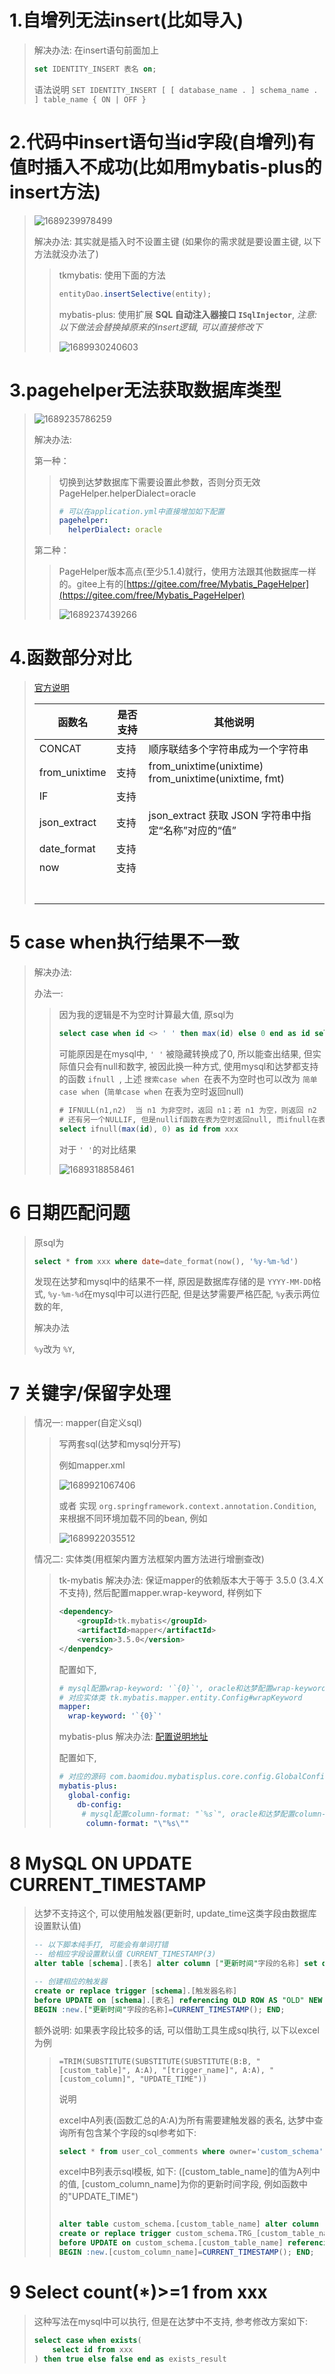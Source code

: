 # 1.自增列无法insert(比如导入)

> 解决办法: 在insert语句前面加上
>
> ```sql
> set IDENTITY_INSERT 表名 on;
>
> ```
>
> 语法说明
> `SET IDENTITY_INSERT [ [ database_name . ] schema_name . ] table_name { ON | OFF }`

# 2.代码中insert语句当id字段(自增列)有值时插入不成功(比如用mybatis-plus的insert方法)

> ![1689239978499](image/1.mysql迁移达梦遇到的问题/1689239978499.png)
>
> 解决办法: 其实就是插入时不设置主键 (如果你的需求就是要设置主键, 以下方法就没办法了)
>
>> tkmybatis: 使用下面的方法
>>
>> ```java
>> entityDao.insertSelective(entity);
>> ```
>>
>> mybatis-plus: 使用扩展  **SQL 自动注入器接口 `ISqlInjector`**, *注意:以下做法会替换掉原来的insert逻辑, 可以直接修改下*
>>
>> ![1689930240603](image/1.mysql迁移达梦遇到的问题/1689930240603.png)
>>

# 3.pagehelper无法获取数据库类型

> ![1689235786259](image/1.mysql迁移达梦遇到的问题/1689235786259.png)
>
> 解决办法:
>
> 第一种：
>
>> 切换到达梦数据库下需要设置此参数，否则分页无效
>> PageHelper.helperDialect=oracle
>>
>> ```yml
>> # 可以在application.yml中直接增加如下配置
>> pagehelper:
>>   helperDialect: oracle
>> ```
>>
>
> 第二种：
>
>> PageHelper版本高点(至少5.1.4)就行，使用方法跟其他数据库一样的。gitee上有的[https://gitee.com/free/Mybatis_PageHelper](https://gitee.com/free/Mybatis_PageHelper)
>>
>> ![1689237439266](image/1.mysql迁移达梦遇到的问题/1689237439266.png)
>>

# 4.函数部分对比

> [官方说明](https://eco.dameng.com/document/dm/zh-cn/pm/function.html)
>
> | 函数名        | 是否支持 | 其他说明                                                  |
> | ------------- | -------- | --------------------------------------------------------- |
> | CONCAT        | 支持     | 顺序联结多个字符串成为一个字符串                          |
> | from_unixtime | 支持     | from_unixtime(unixtime)<br />from_unixtime(unixtime, fmt) |
> | IF            | 支持     |                                                           |
> | json_extract  | 支持     | json_extract 获取 JSON 字符串中指定“名称”对应的“值”   |
> | date_format   | 支持     |                                                           |
> | now           | 支持     |                                                           |
> |               |          |                                                           |
> |               |          |                                                           |
> |               |          |                                                           |
> |               |          |                                                           |
> |               |          |                                                           |
> |               |          |                                                           |
> |               |          |                                                           |

# 5 case when执行结果不一致

> 解决办法:
>
> 办法一:
>
>> 因为我的逻辑是不为空时计算最大值, 原sql为
>>
>> ```sql
>> select case when id <> ' ' then max(id) else 0 end as id select xxx
>> ```
>>
>> 可能原因是在mysql中, `' '` 被隐藏转换成了0, 所以能查出结果, 但实际值只会有null和数字,  被因此换一种方式, 使用mysql和达梦都支持的函数 `ifnull `, 上述 `搜索case when `在表不为空时也可以改为 `简单case when `(`简单case when` 在表为空时返回null)
>>
>> ```sql
>> # IFNULL(n1,n2)	当 n1 为非空时，返回 n1；若 n1 为空，则返回 n2
>> # 还有另一个NULLIF, 但是nullif函数在表为空时返回null, 而ifnull在表为空时返回0
>> select ifnull(max(id), 0) as id from xxx
>> ```
>>
>> 对于 `' '`的对比结果
>>
>> ![1689318858461](image/1.mysql迁移达梦遇到的问题/1689318858461.png)
>>

# 6 日期匹配问题

> 原sql为
>
> ```sql
> select * from xxx where date=date_format(now(), '%y-%m-%d')
> ```
>
> 发现在达梦和mysql中的结果不一样, 原因是数据库存储的是 `YYYY-MM-DD`格式, `%y-%m-%d`在mysql中可以进行匹配, 但是达梦需要严格匹配, `%y`表示两位数的年,
>
> 解决办法
>
> `%y`改为 `%Y`,

# 7 关键字/保留字处理

> 情况一: mapper(自定义sql)
>
>> 写两套sql(达梦和mysql分开写)
>>
>> 例如mapper.xml
>>
>> ![1689921067406](image/1.mysql迁移达梦遇到的问题/1689921067406.png)
>>
>> 或者 实现 `org.springframework.context.annotation.Condition`, 来根据不同环境加载不同的bean, 例如
>>
>> ![1689922035512](image/1.mysql迁移达梦遇到的问题/1689922035512.png)
>>
>
> 情况二: 实体类(用框架内置方法框架内置方法进行增删查改)
>
>> tk-mybatis 解决办法:  保证mapper的依赖版本大于等于 3.5.0 (3.4.X不支持), 然后配置mapper.wrap-keyword, 样例如下
>>
>> ```xml
>> <dependency>
>>     <groupId>tk.mybatis</groupId>
>>     <artifactId>mapper</artifactId>
>>     <version>3.5.0</version>
>> </denpendcy>
>> ```
>>
>> 配置如下,
>>
>> ```yaml
>> # mysql配置wrap-keyword: '`{0}`', oracle和达梦配置wrap-keyword: '"{0}"', 请根据自己数据库的关键字转义符进行配置
>> # 对应实体类 tk.mybatis.mapper.entity.Config#wrapKeyword
>> mapper:
>>   wrap-keyword: '`{0}`'
>> ```
>>
>> mybatis-plus 解决办法: [配置说明地址](https://baomidou.com/pages/56bac0/#columnformat)
>>
>> 配置如下,
>>
>> ```yaml
>> # 对应的源码 com.baomidou.mybatisplus.core.config.GlobalConfig.DbConfig#columnFormat, 版本需要大于等于3.3.1
>> mybatis-plus:
>>   global-config:
>>     db-config:
>>      # mysql配置column-format: "`%s`", oracle和达梦配置column-format: "\"%s\"", 请根据自己数据库的关键字转义符进行配置
>>       column-format: "\"%s\""
>> ```
>>

# 8 MySQL ON UPDATE CURRENT_TIMESTAMP

> 达梦不支持这个, 可以使用触发器(更新时, update_time这类字段由数据库设置默认值)
>
> ```sql
> -- 以下脚本纯手打, 可能会有单词打错
> -- 给相应字段设置默认值 CURRENT_TIMESTAMP(3)
> alter table [schema].[表名] alter column ["更新时间"字段的名称] set default (CURRENT_TIMESTAMP(3));
>
> -- 创建相应的触发器
> create or replace trigger [schema].[触发器名称]
> before UPDATE on [schema].[表名] referencing OLD ROW AS "OLD" NEW ROW AS "NEW" for each row
> BEGIN :new.["更新时间"字段的名称]=CURRENT_TIMESTAMP(); END;
> ```
>
> 额外说明: 如果表字段比较多的话, 可以借助工具生成sql执行, 以下以excel为例
>
>> ```
>> =TRIM(SUBSTITUTE(SUBSTITUTE(SUBSTITUTE(B:B, "[custom_table]", A:A), "[trigger_name]", A:A), "[custom_column]", "UPDATE_TIME"))
>> ```
>>
>> 说明
>>
>> excel中A列表(函数汇总的A:A)为所有需要建触发器的表名, 达梦中查询所有包含某个字段的sql参考如下:
>>
>> ```sql
>> select * from user_col_comments where owner='custom_schema' and column_name='custom_column_name'
>> ```
>>
>> excel中B列表示sql模板, 如下: ([custom_table_name]的值为A列中的值, [custom_column_name]为你的更新时间字段, 例如函数中的"UPDATE_TIME")
>>
>> ```sql
>>
>> alter table custom_schema.[custom_table_name] alter column [custom_column_name] set default (CURRENT_TIMESTAMP(3));
>> create or replace trigger custom_schema.TRG_[custom_table_name]
>> before UPDATE on custom_schema.[custom_table_name] referencing OLD ROW AS "OLD" NEW ROW AS "NEW" for each row
>> BEGIN :new.[custom_column_name]=CURRENT_TIMESTAMP(); END;
>> ```
>>
>>

# 9 Select count(*)>=1 from xxx

> 这种写法在mysql中可以执行, 但是在达梦中不支持, 参考修改方案如下:
>
> ```sql
> select case when exists(
>     select id from xxx 
> ) then true else false end as exists_result
> ```
